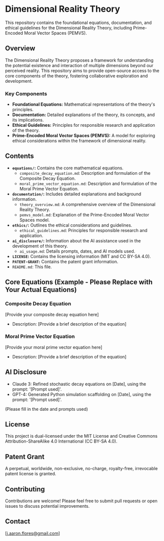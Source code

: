 # Dimensional Reality Theory

This repository contains the foundational equations, documentation, and ethical guidelines for the Dimensional Reality Theory, including Prime-Encoded Moral Vector Spaces (PEMVS).

## Overview

The Dimensional Reality Theory proposes a framework for understanding the potential existence and interaction of multiple dimensions beyond our perceived reality. This repository aims to provide open-source access to the core components of the theory, fostering collaborative exploration and development.

### Key Components

* **Foundational Equations:** Mathematical representations of the theory's principles.
* **Documentation:** Detailed explanations of the theory, its concepts, and its implications.
* **Ethical Guidelines:** Principles for responsible research and application of the theory.
* **Prime-Encoded Moral Vector Spaces (PEMVS):** A model for exploring ethical considerations within the framework of dimensional reality.

## Contents

* **`equations/`:** Contains the core mathematical equations.
    * `composite_decay_equation.md`: Description and formulation of the Composite Decay Equation.
    * `moral_prime_vector_equation.md`: Description and formulation of the Moral Prime Vector Equation.
* **`documentation/`:** Includes detailed explanations and background information.
    * `theory_overview.md`: A comprehensive overview of the Dimensional Reality Theory.
    * `pemvs_model.md`: Explanation of the Prime-Encoded Moral Vector Spaces model.
* **`ethics/`:** Outlines the ethical considerations and guidelines.
    * `ethical_guidelines.md`: Principles for responsible research and application.
* **`ai_disclosure/`:** Information about the AI assistance used in the development of this theory.
    * `ai_usage.md`: Details prompts, dates, and AI models used.
* **`LICENSE`:** Contains the licensing information (MIT and CC BY-SA 4.0).
* **`PATENT-GRANT`:** Contains the patent grant information.
* `README.md`: This file.

## Core Equations (Example - Please Replace with Your Actual Equations)

### Composite Decay Equation

\[Provide your composite decay equation here]

* Description: \[Provide a brief description of the equation]

### Moral Prime Vector Equation

\[Provide your moral prime vector equation here]

* Description: \[Provide a brief description of the equation]

## AI Disclosure

* Claude 3: Refined stochastic decay equations on \[Date], using the prompt: '\[Prompt used]'.
* GPT-4: Generated Python simulation scaffolding on \[Date], using the prompt: '\[Prompt used]'.

(Please fill in the date and prompts used)

## License

This project is dual-licensed under the MIT License and Creative Commons Attribution-ShareAlike 4.0 International (CC BY-SA 4.0).

## Patent Grant

A perpetual, worldwide, non-exclusive, no-charge, royalty-free, irrevocable patent license is granted.

## Contributing

Contributions are welcome! Please feel free to submit pull requests or open issues to discuss potential improvements.

## Contact

\[j.aaron.flores@gmail.com]

